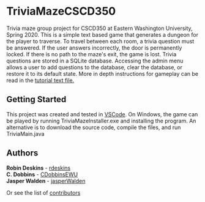 # TriviaMazeCSCD350
Trivia maze group project for CSCD350 at Eastern Washington University, Spring 2020. This is a simple text based game that generates a dungeon for the player to traverse. To travel between each room, a trivia question must be answered. If the user answers incorrectly, the door is permanently locked. If there is no path to the maze's exit, the game is lost. Trivia questions are stored in a SQLite database. Accessing the admin menu allows a user to add questions to the database, clear the database, or restore it to its default state. 
More in depth instructions for gameplay can be read in the [tutorial text file.](https://github.com/rdeskins/TriviaMazeCSCD350/blob/master/tutorial.txt)

## Getting Started
This project was created and tested in [VSCode](https://code.visualstudio.com/). On Windows, the game can be played by running TriviaMazeInstaller.exe and installing the program. An alternative is to download the source code, compile the files, and run TriviaMain.java

## Authors
**Robin Deskins** - [rdeskins](https://github.com/rdeskins)\
**C. Dobbins** - [CDobbinsEWU](https://github.com/CDobbinsEWU)\
**Jasper Walden** - [jasperWalden](https://github.com/jasperWalden)

Or see the list of [contributors](https://github.com/rdeskins/TriviaMazeCSCD350/contributors)
